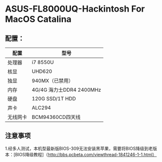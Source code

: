 # ASUS-FL8000UQ-Hackintosh For MacOS Catalina

## 配置：

|    配置       |        型号                 |
| ------------ | --------------------------- |
|    处理器     |          i7 8550U           |
|     核显      |          UHD620             |  
|     独显      |        940MX（已禁用）        |
|     内存      |  4G/4G 海力士DDR4 2400MHz    | 
|     硬盘      |       120G SSD/1T HDD       | 
|     声卡      |           ALC294            | 
|   无线网卡     |        BCM94360CD四天线      | 

## 注意事项
1.经多人测试，本机型最新版BIOS-309无法安装黑苹果，需要将BIOS降级到老版本：[BIOS降级教程]（http://bbs.pcbeta.com/viewthread-1841246-1-1.html）
